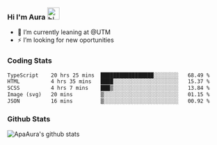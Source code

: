 ### Hi I'm Aura <img src="https://user-images.githubusercontent.com/1303154/88677602-1635ba80-d120-11ea-84d8-d263ba5fc3c0.gif" width="28px" alt="hi">

- 🔭 I’m currently leaning at @UTM
- ⚡ I’m looking for new oportunities


### Coding Stats

<!--START_SECTION:waka-->

```txt
TypeScript    20 hrs 25 mins  █████████████████░░░░░░░░   68.49 %
HTML          4 hrs 35 mins   ████░░░░░░░░░░░░░░░░░░░░░   15.37 %
SCSS          4 hrs 7 mins    ███▒░░░░░░░░░░░░░░░░░░░░░   13.84 %
Image (svg)   20 mins         ▒░░░░░░░░░░░░░░░░░░░░░░░░   01.15 %
JSON          16 mins         ▒░░░░░░░░░░░░░░░░░░░░░░░░   00.92 %
```

<!--END_SECTION:waka-->

### Github Stats

![ApaAura's github stats](https://github-readme-stats.vercel.app/api?username=ApaAura&count_private=true&theme=tokyonight&hide=contribs,prs)
